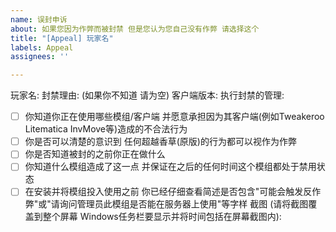 ```yaml
---
name: 误封申诉
about: 如果您因为作弊而被封禁 但是您认为您自己没有作弊 请选择这个
title: "[Appeal] 玩家名"
labels: Appeal
assignees: ''

---
```


玩家名:
封禁理由: (如果你不知道 请为空)
客户端版本:
执行封禁的管理: 
 - [ ] 你知道你正在使用哪些模组/客户端 并愿意承担因为其客户端(例如Tweakeroo Litematica InvMove等)造成的不合法行为
 - [ ] 你是否可以清楚的意识到 任何超越香草(原版)的行为都可以视作为作弊
 - [ ] 你是否知道被封的之前你正在做什么
 - [ ] 你知道什么模组造成了这一点 并保证在之后的任何时间这个模组都处于禁用状态
 - [ ] 在安装并将模组投入使用之前 你已经仔细查看简述是否包含"可能会触发反作弊"或"请询问管理员此模组是否能在服务器上使用"等字样
截图 (请将截图覆盖到整个屏幕 Windows任务栏要显示并将时间包括在屏幕截图内):
